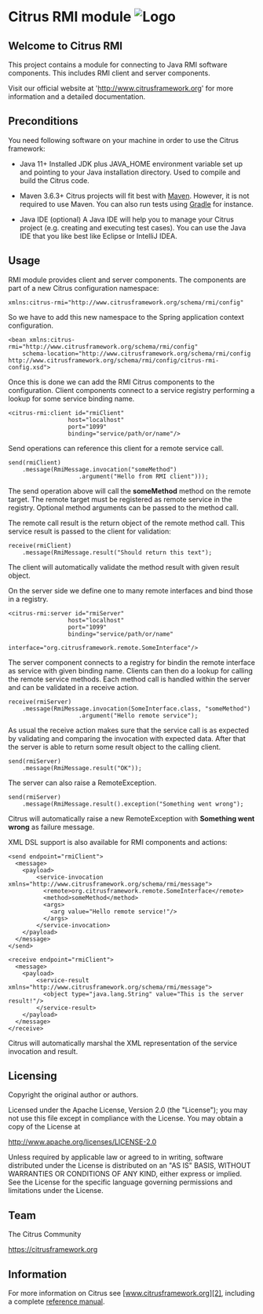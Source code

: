 Citrus RMI module ![Logo][1]
==============

Welcome to Citrus RMI
---------

This project contains a module for connecting to Java RMI software components.
This includes RMI client and server components.

Visit our official website at 'http://www.citrusframework.org'
for more information and a detailed documentation.

Preconditions
---------

You need following software on your machine in order to use the
Citrus framework:

* Java 11+
  Installed JDK plus JAVA_HOME environment variable set
  up and pointing to your Java installation directory. Used to compile and build the Citrus code.

* Maven 3.6.3+
  Citrus projects will fit best with [Maven](https://maven.apache.org).
  However, it is not required to use Maven. You can also run tests using [Gradle](https://gradle.org/) for instance.

* Java IDE (optional)
  A Java IDE will help you to manage your Citrus project (e.g. creating
  and executing test cases). You can use the Java IDE that you like best like Eclipse or IntelliJ IDEA.

Usage
---------

RMI module provides client and server components. The components are part of a new Citrus configuration
namespace:

    xmlns:citrus-rmi="http://www.citrusframework.org/schema/rmi/config"

So we have to add this new namespace to the Spring application context configuration.

    <bean xmlns:citrus-rmi="http://www.citrusframework.org/schema/rmi/config"
        schema-location="http://www.citrusframework.org/schema/rmi/config http://www.citrusframework.org/schema/rmi/config/citrus-rmi-config.xsd">

Once this is done we can add the RMI Citrus components to the configuration. Client components connect to a service 
registry performing a lookup for some service binding name.

    <citrus-rmi:client id="rmiClient" 
                     host="localhost" 
                     port="1099"
                     binding="service/path/or/name"/>
                     
Send operations can reference this client for a remote service call.
                     
    send(rmiClient)
        .message(RmiMessage.invocation("someMethod")
                        .argument("Hello from RMI client")));
                        
The send operation above will call the **someMethod** method on the remote target. The remote target
must be registered as remote service in the registry. Optional method arguments can be passed to the method call.

The remote call result is the return object of the remote method call. This service result is passed to the client for
validation:

    receive(rmiClient)
        .message(RmiMessage.result("Should return this text");
    
The client will automatically validate the method result with given result object.
    
On the server side we define one to many remote interfaces and bind those in a registry.
    
    <citrus-rmi:server id="rmiServer"
                     host="localhost" 
                     port="1099"
                     binding="service/path/or/name"
                     interface="org.citrusframework.remote.SomeInterface"/>
                    
The server component connects to a registry for bindin the remote interface as service with given binding name. Clients 
can then do a lookup for calling the remote service methods. Each method call is handled within the server and can be validated
in a receive action.

    receive(rmiServer)
        .message(RmiMessage.invocation(SomeInterface.class, "someMethod")
                        .argument("Hello remote service");
                        
As usual the receive action makes sure that the service call is as expected by validating and comparing the invocation with expected
data. After that the server is able to return some result object to the calling client.

    send(rmiServer)
        .message(RmiMessage.result("OK"));
    
The server can also raise a RemoteException.

    send(rmiServer)
        .message(RmiMessage.result().exception("Something went wrong");
    
Citrus will automatically raise a new RemoteException with **Something went wrong** as failure message.

XML DSL support is also available for RMI components and actions:

    <send endpoint="rmiClient">
      <message>
        <payload>
            <service-invocation xmlns="http://www.citrusframework.org/schema/rmi/message">
              <remote>org.citrusframework.remote.SomeInterface</remote>
              <method>someMethod</method>
              <args>
                <arg value="Hello remote service!"/>
              </args>
            </service-invocation>
        </payload>
      </message>  
    </send>
  
    <receive endpoint="rmiClient">
      <message>
        <payload>
            <service-result xmlns="http://www.citrusframework.org/schema/rmi/message">
              <object type="java.lang.String" value="This is the server result!"/>
            </service-result>
        </payload>
      </message>
    </receive>
  
Citrus will automatically marshal the XML representation of the service invocation and result.  
   
Licensing
---------
  
Copyright the original author or authors.

Licensed under the Apache License, Version 2.0 (the "License");
you may not use this file except in compliance with the License.
You may obtain a copy of the License at

  http://www.apache.org/licenses/LICENSE-2.0

Unless required by applicable law or agreed to in writing, software
distributed under the License is distributed on an "AS IS" BASIS,
WITHOUT WARRANTIES OR CONDITIONS OF ANY KIND, either express or implied.
See the License for the specific language governing permissions and
limitations under the License.

Team
---------

The Citrus Community

https://citrusframework.org

Information
---------

For more information on Citrus see [www.citrusframework.org][2], including
a complete [reference manual][3].

 [1]: https://citrusframework.org/images/brand_logo.png "Citrus"
 [2]: https://citrusframework.org
 [3]: https://citrusframework.org/reference/html/
